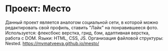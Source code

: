 # Проект: Место
 Данный проект является аналогом социальной сети, в которой можно редактировать свой профиль, ставить "Лайк" на понравившееся фото.
 Используется: флексбокс верстка, грид, бэм, адаптивная верстка, работа с DOM.
 Языки: HTML, CSS, JS.
 Организация файловой структуры: Nested.
 https://mvmatveeva.github.io/mesto/